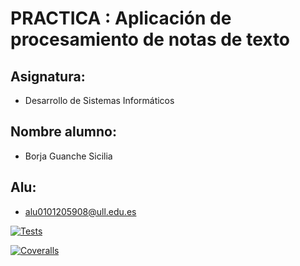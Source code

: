 # PRACTICA : Aplicación de procesamiento de notas de texto

## Asignatura:

  * Desarrollo de Sistemas Informáticos

## Nombre alumno:

  * Borja Guanche Sicilia

## Alu:

  * alu0101205908@ull.edu.es

[![Tests](https://github.com/ULL-ESIT-INF-DSI-2021/ull-esit-inf-dsi-20-21-prct08-filesystem-notes-app-alu0101205908/actions/workflows/test.yml/badge.svg)](https://github.com/ULL-ESIT-INF-DSI-2021/ull-esit-inf-dsi-20-21-prct08-filesystem-notes-app-alu0101205908/actions/workflows/test.yml)

[![Coveralls](https://github.com/ULL-ESIT-INF-DSI-2021/ull-esit-inf-dsi-20-21-prct08-filesystem-notes-app-alu0101205908/actions/workflows/coverall.yml/badge.svg)](https://github.com/ULL-ESIT-INF-DSI-2021/ull-esit-inf-dsi-20-21-prct08-filesystem-notes-app-alu0101205908/actions/workflows/coverall.yml)
